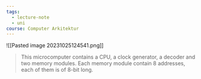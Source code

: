 ```yaml
---
tags:
  - lecture-note
  - uni
course: Computer Arkitektur
---
```

![[Pasted image 20231025124541.png]]
>This microcomputer contains a CPU, a clock generator, a decoder and two memory modules. Each memory module contain 8 addresses, each of them is of 8-bit long.

